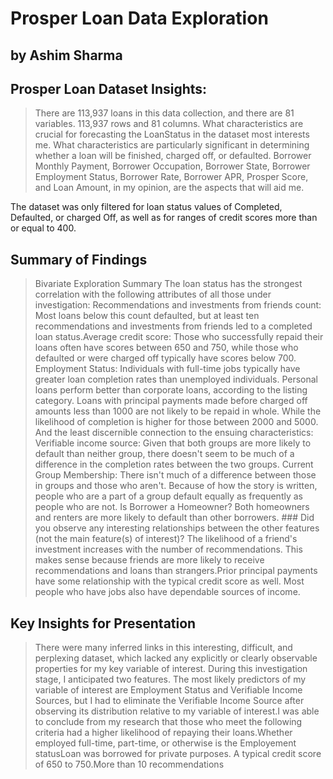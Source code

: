 # Prosper Loan Data Exploration
## by Ashim Sharma


## Prosper Loan Dataset Insights:

> There are 113,937 loans in this data collection, and there are 81 variables. 113,937 rows and 81 columns. What characteristics are crucial for forecasting the LoanStatus in the dataset most interests me. What characteristics are particularly significant in determining whether a loan will be finished, charged off, or defaulted. Borrower Monthly Payment, Borrower Occupation, Borrower State, Borrower Employment Status, Borrower Rate, Borrower APR, Prosper Score, and Loan Amount, in my opinion, are the aspects that will aid me.

The dataset was only filtered for loan status values of Completed, Defaulted, or charged Off, as well as for ranges of credit scores more than or equal to 400.


## Summary of Findings

> Bivariate Exploration Summary
The loan status has the strongest correlation with the following attributes of all those under investigation: Recommendations and investments from friends count: Most loans below this count defaulted, but at least ten recommendations and investments from friends led to a completed loan status.Average credit score: Those who successfully repaid their loans often have scores between 650 and 750, while those who defaulted or were charged off typically have scores below 700.
Employment Status: Individuals with full-time jobs typically have greater loan completion rates than unemployed individuals.
Personal loans perform better than corporate loans, according to the listing category.
Loans with principal payments made before charged off amounts less than 1000 are not likely to be repaid in whole. While the likelihood of completion is higher for those between 2000 and 5000.
And the least discernible connection to the ensuing characteristics:
Verifiable income source: Given that both groups are more likely to default than neither group, there doesn't seem to be much of a difference in the completion rates between the two groups.
Current Group Membership: There isn't much of a difference between those in groups and those who aren't. Because of how the story is written, people who are a part of a group default equally as frequently as people who are not.
Is Borrower a Homeowner? Both homeowners and renters are more likely to default than other borrowers. ### Did you observe any interesting relationships between the other features (not the main feature(s) of interest)?
The likelihood of a friend's investment increases with the number of recommendations. This makes sense because friends are more likely to receive recommendations and loans than strangers.Prior principal payments have some relationship with the typical credit score as well.
Most people who have jobs also have dependable sources of income.


## Key Insights for Presentation

> There were many inferred links in this interesting, difficult, and perplexing dataset, which lacked any explicitly or clearly observable properties for my key variable of interest.
During this investigation stage, I anticipated two features. The most likely predictors of my variable of interest are Employment Status and Verifiable Income Sources, but I had to eliminate the Verifiable Income Source after observing its distribution relative to my variable of interest.I was able to conclude from my research that those who meet the following criteria had a higher likelihood of repaying their loans.Whether employed full-time, part-time, or otherwise is the Employement statusLoan was borrowed for private purposes.
A typical credit score of 650 to 750.More than 10 recommendations